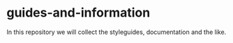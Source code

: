 # guides-and-information

In this repository we will collect the styleguides, documentation and the like.
